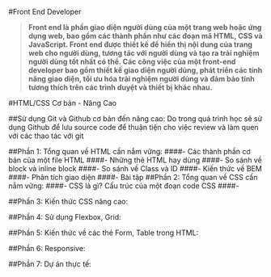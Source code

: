 #Front End Developer

> **Front end là phần giao diện người dùng của một trang web hoặc ứng dụng web, bao gồm các thành phần như các đoạn mã HTML, CSS và JavaScript. Front end được thiết kế để hiển thị nội dung của trang web cho người dùng, tương tác với người dùng và tạo ra trải nghiệm người dùng tốt nhất có thể. Các công việc của một front-end developer bao gồm thiết kế giao diện người dùng, phát triển các tính năng giao diện, tối ưu hóa trải nghiệm người dùng và đảm bảo tính tương thích trên các trình duyệt và thiết bị khác nhau.**

#HTML/CSS Cơ bản - Nâng Cao

##Sử dụng Git và Github cơ bản đến nâng cao:
Do trong quá trình học sẽ sử dụng Github để lưu source code để thuận tiện cho việc review và làm quen với các thao tác với git

##Phần 1: Tổng quan về HTML cần nắm vững:
####- Các thành phần cơ bản của một file HTML
####- Những thẻ HTML hay dùng 
####- So sánh về block và inline block
####- So sánh về Class và ID
####- Kiến thức về BEM
####- Phân tích giao diện
####- Bài tập
##Phần 2: Tổng quan về CSS cần nắm vững:
####- CSS là gì? Cấu trúc của một đoạn code CSS
####- 

##Phần 3: Kiến thức CSS nâng cao:

##Phần 4: Sử dụng Flexbox, Grid:

##Phần 5: Kiến thức về các thẻ Form, Table trong HTML:

##Phần 6: Responsive:

##Phần 7: Dự án thực tế:
